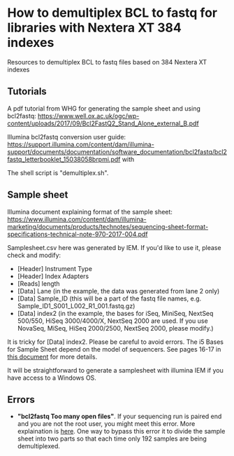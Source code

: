 # How to demultiplex BCL to fastq for libraries with Nextera XT 384 indexes

Resources to demultiplex BCL to fastq files based on 384 Nextera XT indexes


## Tutorials

A pdf tutorial from WHG for generating the sample sheet and using bcl2fastq:
https://www.well.ox.ac.uk/ogc/wp-content/uploads/2017/09/Bcl2FastQ2_Stand_Alone_external_B.pdf

Illumina bcl2fastq conversion user guide:
https://support.illumina.com/content/dam/illumina-support/documents/documentation/software_documentation/bcl2fastq/bcl2fastq_letterbooklet_15038058brpmi.pdf with

The shell script is "demultiplex.sh".

## Sample sheet

Illumina document explaining format of the sample sheet:
https://www.illumina.com/content/dam/illumina-marketing/documents/products/technotes/sequencing-sheet-format-specifications-technical-note-970-2017-004.pdf

Samplesheet.csv here was generated by IEM. If you'd like to use it, please check and modify:
* [Header] Instrument Type
* [Header] Index Adapters
* [Reads] length
* [Data] Lane (in the example, the data was generated from lane 2 only)
* [Data] Sample_ID (this will be a part of the fastq file names, e.g. Sample\_ID1\_S001\_L002_R1_001.fastq.gz)
* [Data] index2 (in the example, the bases for iSeq, MiniSeq, NextSeq 500/550, HiSeq 3000/4000/X, NextSeq 2000 are used. If you use NovaSeq, MiSeq, HiSeq 2000/2500, NextSeq 2000, please modify.)

It is tricky for [Data] index2. Please be careful to avoid errors. The i5 Bases for Sample Sheet depend on the model of sequencers. See pages 16-17 in [this document](https://support.illumina.com/content/dam/illumina-support/documents/documentation/chemistry_documentation/experiment-design/illumina-adapter-sequences-1000000002694-12.pdf) for more details.

It will be straightforward to generate a samplesheet with illumina IEM if you have access to a Windows OS.


## Errors

* __"bcl2fastq Too many open files"__. If your sequencing run is paired end and you are not the root user, you might meet this error. More explaination is [here](https://erikclarke.net/2016/03/31/open-file-limits-and-bcl2fastq/). One way to bypass this error it to divide the sample sheet into two parts so that each time only 192 samples are being demultiplexed.





